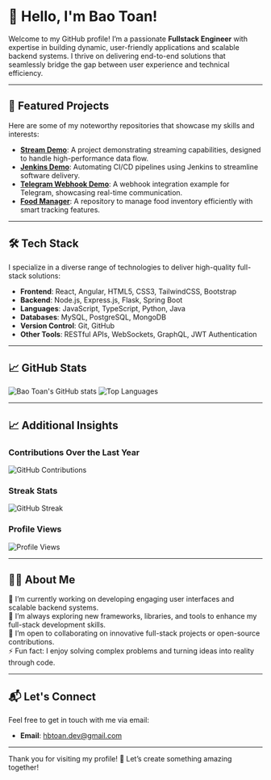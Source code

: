# 👋 Hello, I'm Bao Toan!

Welcome to my GitHub profile! I’m a passionate **Fullstack Engineer** with expertise in building dynamic, user-friendly applications and scalable backend systems. I thrive on delivering end-to-end solutions that seamlessly bridge the gap between user experience and technical efficiency.

---

## 🌟 Featured Projects

Here are some of my noteworthy repositories that showcase my skills and interests:

- [**Stream Demo**](https://github.com/baotoan-dev/stream-demo): A project demonstrating streaming capabilities, designed to handle high-performance data flow.
- [**Jenkins Demo**](https://github.com/baotoan-dev/jenkins_demo): Automating CI/CD pipelines using Jenkins to streamline software delivery.
- [**Telegram Webhook Demo**](https://github.com/baotoan-dev/demo-webhook-telegram): A webhook integration example for Telegram, showcasing real-time communication.
- [**Food Manager**](https://github.com/baotoan-dev/Food_Manager): A repository to manage food inventory efficiently with smart tracking features.

---

## 🛠️ Tech Stack

I specialize in a diverse range of technologies to deliver high-quality full-stack solutions:

- **Frontend**: React, Angular, HTML5, CSS3, TailwindCSS, Bootstrap
- **Backend**: Node.js, Express.js, Flask, Spring Boot
- **Languages**: JavaScript, TypeScript, Python, Java
- **Databases**: MySQL, PostgreSQL, MongoDB
- **Version Control**: Git, GitHub
- **Other Tools**: RESTful APIs, WebSockets, GraphQL, JWT Authentication

---

## 📈 GitHub Stats

![Bao Toan's GitHub stats](https://github-readme-stats.vercel.app/api?username=baotoan-dev&show_icons=true&theme=radical)
![Top Languages](https://github-readme-stats.vercel.app/api/top-langs/?username=baotoan-dev&layout=compact&theme=radical)

---

## 📈 Additional Insights

### Contributions Over the Last Year
![GitHub Contributions](https://github-readme-activity-graph.vercel.app/graph?username=baotoan-dev&theme=react-dark&hide_border=true)

### Streak Stats
![GitHub Streak](https://github-readme-streak-stats.herokuapp.com/?user=baotoan-dev&theme=radical)

### Profile Views
![Profile Views](https://komarev.com/ghpvc/?username=baotoan-dev&color=blueviolet&style=flat)

---

## 👨‍💻 About Me

🔭 I’m currently working on developing engaging user interfaces and scalable backend systems.  
🌱 I’m always exploring new frameworks, libraries, and tools to enhance my full-stack development skills.  
👯 I’m open to collaborating on innovative full-stack projects or open-source contributions.  
⚡ Fun fact: I enjoy solving complex problems and turning ideas into reality through code.

---

## 📬 Let's Connect

Feel free to get in touch with me via email:

- **Email**: [hbtoan.dev@gmail.com](mailto:hbtoan.dev@gmail.com)

---

Thank you for visiting my profile! 🚀 Let’s create something amazing together!
